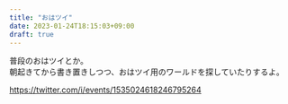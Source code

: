 ```yaml
---
title: "おはツイ"
date: 2023-01-24T18:15:03+09:00
draft: true
---
```


普段のおはツイとか。  
朝起きてから書き置きしつつ、おはツイ用のワールドを探していたりするよ。  
  
https://twitter.com/i/events/1535024618246795264  
